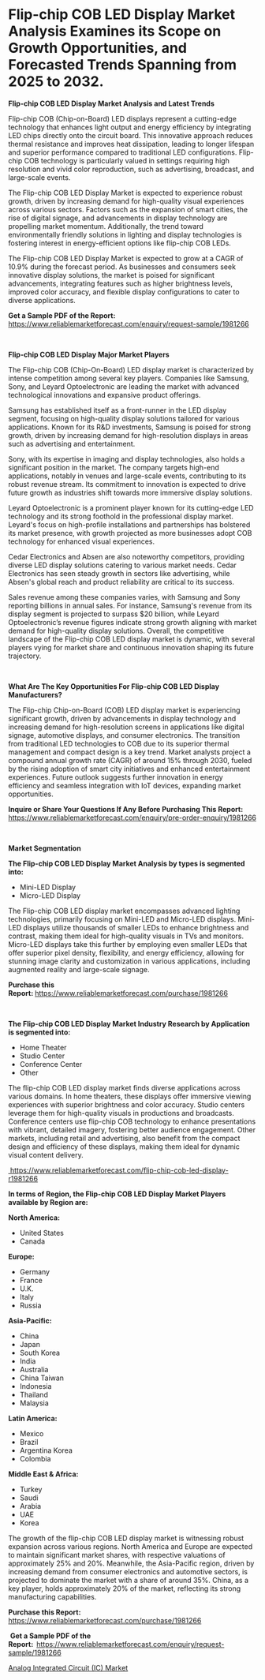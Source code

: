<p><h1>Flip-chip COB LED Display Market Analysis Examines its Scope on Growth Opportunities, and Forecasted Trends Spanning from 2025 to 2032.</h1></p><p><strong>Flip-chip COB LED Display Market Analysis and Latest Trends</strong></p>
<p><p>Flip-chip COB (Chip-on-Board) LED displays represent a cutting-edge technology that enhances light output and energy efficiency by integrating LED chips directly onto the circuit board. This innovative approach reduces thermal resistance and improves heat dissipation, leading to longer lifespan and superior performance compared to traditional LED configurations. Flip-chip COB technology is particularly valued in settings requiring high resolution and vivid color reproduction, such as advertising, broadcast, and large-scale events.</p><p>The Flip-chip COB LED Display Market is expected to experience robust growth, driven by increasing demand for high-quality visual experiences across various sectors. Factors such as the expansion of smart cities, the rise of digital signage, and advancements in display technology are propelling market momentum. Additionally, the trend toward environmentally friendly solutions in lighting and display technologies is fostering interest in energy-efficient options like flip-chip COB LEDs.</p><p>The Flip-chip COB LED Display Market is expected to grow at a CAGR of 10.9% during the forecast period. As businesses and consumers seek innovative display solutions, the market is poised for significant advancements, integrating features such as higher brightness levels, improved color accuracy, and flexible display configurations to cater to diverse applications.</p></p>
<p><strong>Get a Sample PDF of the Report:&nbsp;</strong> <a href="https://www.reliablemarketforecast.com/enquiry/request-sample/1981266?utm_campaign=2015&utm_medium=2&utm_source=Github&utm_content=ia&utm_term=13022025&utm_id=flip-chip-cob-led-display">https://www.reliablemarketforecast.com/enquiry/request-sample/1981266</a></p>
<p>&nbsp;</p>
<p><strong>Flip-chip COB LED Display Major Market Players</strong></p>
<p><p>The Flip-chip COB (Chip-On-Board) LED display market is characterized by intense competition among several key players. Companies like Samsung, Sony, and Leyard Optoelectronic are leading the market with advanced technological innovations and expansive product offerings.</p><p>Samsung has established itself as a front-runner in the LED display segment, focusing on high-quality display solutions tailored for various applications. Known for its R&D investments, Samsung is poised for strong growth, driven by increasing demand for high-resolution displays in areas such as advertising and entertainment.</p><p>Sony, with its expertise in imaging and display technologies, also holds a significant position in the market. The company targets high-end applications, notably in venues and large-scale events, contributing to its robust revenue stream. Its commitment to innovation is expected to drive future growth as industries shift towards more immersive display solutions.</p><p>Leyard Optoelectronic is a prominent player known for its cutting-edge LED technology and its strong foothold in the professional display market. Leyard's focus on high-profile installations and partnerships has bolstered its market presence, with growth projected as more businesses adopt COB technology for enhanced visual experiences.</p><p>Cedar Electronics and Absen are also noteworthy competitors, providing diverse LED display solutions catering to various market needs. Cedar Electronics has seen steady growth in sectors like advertising, while Absen's global reach and product reliability are critical to its success.</p><p>Sales revenue among these companies varies, with Samsung and Sony reporting billions in annual sales. For instance, Samsung's revenue from its display segment is projected to surpass $20 billion, while Leyard Optoelectronic’s revenue figures indicate strong growth aligning with market demand for high-quality display solutions. Overall, the competitive landscape of the Flip-chip COB LED display market is dynamic, with several players vying for market share and continuous innovation shaping its future trajectory.</p></p>
<p>&nbsp;</p>
<p><strong>What Are The Key Opportunities For Flip-chip COB LED Display Manufacturers?</strong></p>
<p><p>The Flip-chip Chip-on-Board (COB) LED display market is experiencing significant growth, driven by advancements in display technology and increasing demand for high-resolution screens in applications like digital signage, automotive displays, and consumer electronics. The transition from traditional LED technologies to COB due to its superior thermal management and compact design is a key trend. Market analysts project a compound annual growth rate (CAGR) of around 15% through 2030, fueled by the rising adoption of smart city initiatives and enhanced entertainment experiences. Future outlook suggests further innovation in energy efficiency and seamless integration with IoT devices, expanding market opportunities.</p></p>
<p><strong>Inquire or Share Your Questions If Any Before Purchasing This Report:</strong> <a href="https://www.reliablemarketforecast.com/enquiry/pre-order-enquiry/1981266?utm_campaign=2015&utm_medium=2&utm_source=Github&utm_content=ia&utm_term=13022025&utm_id=flip-chip-cob-led-display">https://www.reliablemarketforecast.com/enquiry/pre-order-enquiry/1981266</a></p>
<p>&nbsp;</p>
<p><strong>Market Segmentation</strong></p>
<p><strong>The Flip-chip COB LED Display Market Analysis by types is segmented into:</strong></p>
<p><ul><li>Mini-LED Display</li><li>Micro-LED Display</li></ul></p>
<p><p>The Flip-chip COB LED display market encompasses advanced lighting technologies, primarily focusing on Mini-LED and Micro-LED displays. Mini-LED displays utilize thousands of smaller LEDs to enhance brightness and contrast, making them ideal for high-quality visuals in TVs and monitors. Micro-LED displays take this further by employing even smaller LEDs that offer superior pixel density, flexibility, and energy efficiency, allowing for stunning image clarity and customization in various applications, including augmented reality and large-scale signage.</p></p>
<p><strong>Purchase this Report:&nbsp;</strong><a href="https://www.reliablemarketforecast.com/purchase/1981266?utm_campaign=2015&utm_medium=2&utm_source=Github&utm_content=ia&utm_term=13022025&utm_id=flip-chip-cob-led-display">https://www.reliablemarketforecast.com/purchase/1981266</a></p>
<p>&nbsp;</p>
<p><strong>The Flip-chip COB LED Display Market Industry Research by Application is segmented into:</strong></p>
<p><ul><li>Home Theater</li><li>Studio Center</li><li>Conference Center</li><li>Other</li></ul></p>
<p><p>The flip-chip COB LED display market finds diverse applications across various domains. In home theaters, these displays offer immersive viewing experiences with superior brightness and color accuracy. Studio centers leverage them for high-quality visuals in productions and broadcasts. Conference centers use flip-chip COB technology to enhance presentations with vibrant, detailed imagery, fostering better audience engagement. Other markets, including retail and advertising, also benefit from the compact design and efficiency of these displays, making them ideal for dynamic visual content delivery.</p></p>
<p><a href="https://www.reliablemarketforecast.com/flip-chip-cob-led-display-r1981266?utm_campaign=2015&utm_medium=2&utm_source=Github&utm_content=ia&utm_term=13022025&utm_id=flip-chip-cob-led-display">&nbsp;https://www.reliablemarketforecast.com/flip-chip-cob-led-display-r1981266</a></p>
<p><strong>In terms of Region, the Flip-chip COB LED Display Market Players available by Region are:</strong></p>
<p>
    <p> <strong> North America: </strong>
        <ul>
            <li>United States</li>
            <li>Canada</li>
        </ul>
        </p> 
    <p> <strong> Europe: </strong>
        <ul>
            <li>Germany</li>
            <li>France</li>
            <li>U.K.</li>
            <li>Italy</li>
            <li>Russia</li>
        </ul>
        </p> 
    <p> <strong> Asia-Pacific: </strong>
        <ul>
            <li>China</li>
            <li>Japan</li>
            <li>South Korea</li>
            <li>India</li>
            <li>Australia</li>
            <li>China Taiwan</li>
            <li>Indonesia</li>
            <li>Thailand</li>
            <li>Malaysia</li>
        </ul>
        </p> 
    <p> <strong> Latin America: </strong>
        <ul>
            <li>Mexico</li>
            <li>Brazil</li>
            <li>Argentina Korea</li>
            <li>Colombia</li>
        </ul>
        </p> 
    <p> <strong> Middle East & Africa: </strong>
        <ul>
            <li>Turkey</li>
            <li>Saudi</li>
            <li>Arabia</li>
            <li>UAE</li>
            <li>Korea</li>
        </ul>
    </p>
    </p>
<p><p>The growth of the flip-chip COB LED display market is witnessing robust expansion across various regions. North America and Europe are expected to maintain significant market shares, with respective valuations of approximately 25% and 20%. Meanwhile, the Asia-Pacific region, driven by increasing demand from consumer electronics and automotive sectors, is projected to dominate the market with a share of around 35%. China, as a key player, holds approximately 20% of the market, reflecting its strong manufacturing capabilities.</p></p>
<p><strong>Purchase this Report: </strong><a href="https://www.reliablemarketforecast.com/purchase/1981266?utm_campaign=2015&utm_medium=2&utm_source=Github&utm_content=ia&utm_term=13022025&utm_id=flip-chip-cob-led-display">https://www.reliablemarketforecast.com/purchase/1981266</a></p>
<p>&nbsp;<strong>Get a Sample PDF of the Report:&nbsp;&nbsp;</strong><a href="https://www.reliablemarketforecast.com/enquiry/request-sample/1981266?utm_campaign=2015&utm_medium=2&utm_source=Github&utm_content=ia&utm_term=13022025&utm_id=flip-chip-cob-led-display">https://www.reliablemarketforecast.com/enquiry/request-sample/1981266</a></p>
<p><strong></strong></p>
<p><p><a href="https://github.com/santosh758595/Market-Research-Report-List-7/blob/main/analog-integrated-circuit-ic-market.md?utm_campaign=2015&utm_medium=2&utm_source=Github&utm_content=ia&utm_term=13022025&utm_id=flip-chip-cob-led-display">Analog Integrated Circuit (IC) Market</a></p></p>
